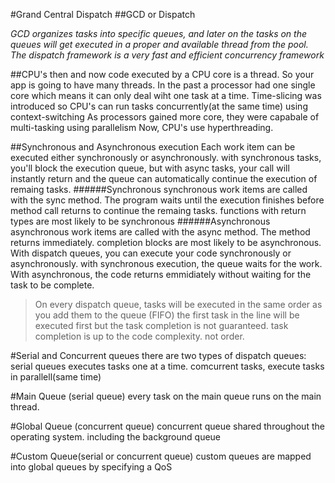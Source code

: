 
#Grand Central Dispatch
##GCD or Dispatch

*GCD organizes tasks into specific queues, and later on the tasks on the queues will get executed in a proper and available thread from the pool. The dispatch framework is a very fast and efficient concurrency framework*

##CPU's then and now
code executed by a CPU core is a thread. So your app is going to have many threads.
In the past a processor had one single core which means it can only deal wiht one task at a time.
Time-slicing was introduced so CPU's can run tasks concurrently(at the same time) using context-switching
As processors gained more core, they were capabale of multi-tasking using parallelism
Now, CPU's use hyperthreading.

##Synchronous and Asynchronous execution
Each work item can be executed either synchronously or asynchronously. 
with synchronous tasks, you'll block the execution queue, but with async tasks, your call will instantly return and the queue can automatically continue the execution of remaing tasks.
######Synchronous
synchronous work items are called with the sync method. The program waits until the execution finishes before method call returns to continue the remaing tasks. functions with return types are most likely to be synchronous
######Asynchronous
asynchronous work items are called with the async method. The method returns immediately. completion blocks are most likely to be asynchronous.
With dispatch queues, you can execute your code synchronously or asynchronously. with synchronous execution, the queue waits for the work. With asynchronous, the code returns emmidiately without waiting for the task to be complete.

> On every dispatch queue, tasks will be executed in the same order as you add them to the queue (FIFO) the first task in the line will be executed first but 
> the task completion is not guaranteed. task completion is up to the code complexity. not order.

#Serial and Concurrent queues
there are two types of dispatch queues: serial queues executes tasks one at a time. comcurrent tasks, execute tasks in parallell(same time)


#Main Queue (serial queue)
every task on the main queue runs on the main thread.

#Global Queue (concurrent queue)
concurrent queue shared throughout the operating system. including the background queue

#Custom Queue(serial or concurrent queue)
custom queues are mapped into global queues by specifying a QoS
